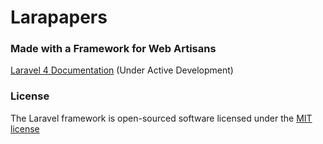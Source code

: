 # Larapapers

### Made with a Framework for Web Artisans

[Laravel 4 Documentation](http://four.laravel.com) (Under Active Development)

### License

The Laravel framework is open-sourced software licensed under the [MIT license](http://opensource.org/licenses/MIT)
